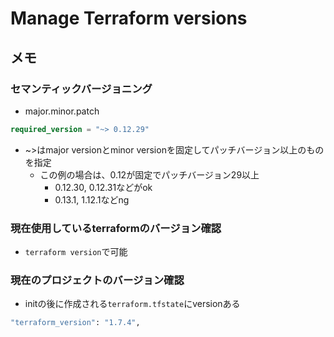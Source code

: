 # Manage Terraform versions

## メモ

### セマンティックバージョニング
- major.minor.patch
```terraform
required_version = "~> 0.12.29"
```
- ~>はmajor versionとminor versionを固定してパッチバージョン以上のものを指定
  - この例の場合は、0.12が固定でパッチバージョン29以上
    - 0.12.30, 0.12.31などがok
    - 0.13.1, 1.12.1などng
### 現在使用しているterraformのバージョン確認
- `terraform version`で可能

### 現在のプロジェクトのバージョン確認
- initの後に作成される`terraform.tfstate`にversionある
```terraform
"terraform_version": "1.7.4",
```

